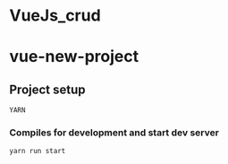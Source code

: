 # VueJs_crud
# vue-new-project

## Project setup
```
YARN
```

### Compiles for development and start dev server
```
yarn run start
```
